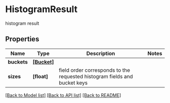# HistogramResult

histogram result

## Properties
Name | Type | Description | Notes
------------ | ------------- | ------------- | -------------
**buckets** | [**[Bucket]**](Bucket.md) |  | 
**sizes** | **[float]** | field order corresponds to the requested histogram fields and bucket keys | 

[[Back to Model list]](../README.md#documentation-for-models) [[Back to API list]](../README.md#documentation-for-api-endpoints) [[Back to README]](../README.md)


